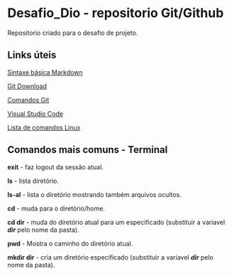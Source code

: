 # Desafio_Dio - repositorio Git/Github 
 Repositorio criado para o desafio de projeto.


## Links úteis
[Sintaxe básica Markdown](https://www.markdownguide.org/basic-syntax/)

[Git Download](https://git-scm.com/)

[Comandos Git](http://comandosgit.github.io/)

[Visual Studio Code](https://code.visualstudio.com/)

[Lista de comandos Linux](https://www.linuxpro.com.br/dl/guia_500_comandos_Linux.pdf)


## Comandos mais comuns - Terminal

**exit**  - faz logout da sessão atual.

**ls**   -  lista diretório.

**ls-al** - lista o diretório mostrando também arquivos ocultos.

**cd**   -  muda para o diretório/home.

**cd dir**  - muda do diretório atual para um especificado (substituir a variavel ***dir*** pelo nome da pasta).

**pwd** -  Mostra o caminho do diretório atual.

**mkdir dir** - cria um diretório especificado (substituir a variavel ***dir*** pelo nome da pasta).
